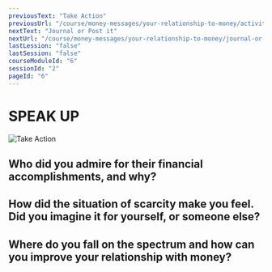 ```yaml
---
previousText: "Take Action"
previousUrl: "/course/money-messages/your-relationship-to-money/activities"
nextText: "Journal or Post it"
nextUrl: "/course/money-messages/your-relationship-to-money/journal-or-post-it"
lastLession: "false"
lastSession: "false"
courseModuleId: "6"
sessionId: "2"
pageId: "6"
---
```



# SPEAK UP
![Take Action](/assets/img/lets-talk-about-it.png)

## Who did you admire for their financial accomplishments, and why? 
<sparkle-feed-post assignment-name="Who did you admire for their financial accomplishments, and why?" ></sparkle-feed-post>

## How did the situation of scarcity make you feel. Did you imagine it for yourself, or someone else? 
<sparkle-feed-post assignment-name="How did the situation of scarcity make you feel. Did you imagine it for yourself, or someone else?" ></sparkle-feed-post>

## Where do you fall on the spectrum and how can you improve your relationship with money?
<sparkle-feed-post assignment-name="Where do you fall on the spectrum and how can you improve your relationship with money?" ></sparkle-feed-post>


